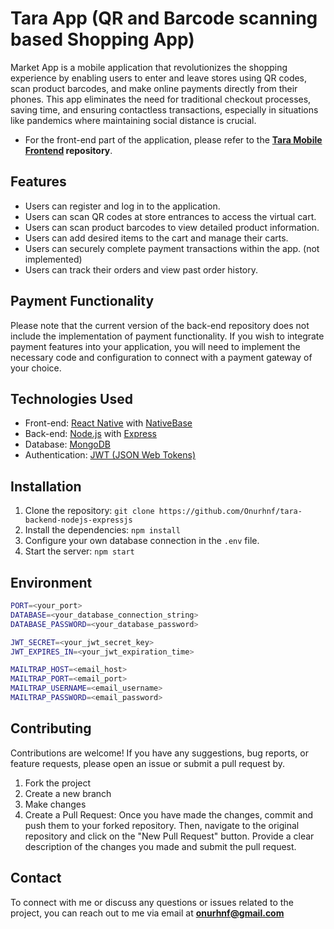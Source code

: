 # Tara App (QR and Barcode scanning based Shopping App)

Market App is a mobile application that revolutionizes the shopping experience by enabling users to enter and leave stores using QR codes, scan product barcodes, and make online payments directly from their phones. This app eliminates the need for traditional checkout processes, saving time, and ensuring contactless transactions, especially in situations like pandemics where maintaining social distance is crucial.

- For the front-end part of the application, please refer to the **[Tara Mobile Frontend](https://github.com/Onurhnf/tara-mobile-frontend-reactnative-nativebase) repository**.

## Features

- Users can register and log in to the application.
- Users can scan QR codes at store entrances to access the virtual cart.
- Users can scan product barcodes to view detailed product information.
- Users can add desired items to the cart and manage their carts.
- Users can securely complete payment transactions within the app. (not implemented)
- Users can track their orders and view past order history.

## Payment Functionality

Please note that the current version of the back-end repository does not include the implementation of payment functionality. If you wish to integrate payment features into your application, you will need to implement the necessary code and configuration to connect with a payment gateway of your choice.

## Technologies Used

- Front-end: [React Native](https://reactnative.dev/) with [NativeBase](https://nativebase.io/)
- Back-end: [Node.js](https://nodejs.org/) with [Express](https://expressjs.com/)
- Database: [MongoDB](https://www.mongodb.com/)
- Authentication: [JWT (JSON Web Tokens)](https://jwt.io/)

## Installation

1. Clone the repository: `git clone https://github.com/Onurhnf/tara-backend-nodejs-expressjs`
2. Install the dependencies: `npm install`
3. Configure your own database connection in the `.env` file.
4. Start the server: `npm start`

## Environment

```bash
PORT=<your_port>
DATABASE=<your_database_connection_string>
DATABASE_PASSWORD=<your_database_password>

JWT_SECRET=<your_jwt_secret_key>
JWT_EXPIRES_IN=<your_jwt_expiration_time>

MAILTRAP_HOST=<email_host>
MAILTRAP_PORT=<email_port>
MAILTRAP_USERNAME=<email_username>
MAILTRAP_PASSWORD=<email_password>
```

## Contributing

Contributions are welcome! If you have any suggestions, bug reports, or feature requests, please open an issue or submit a pull request by.

1. Fork the project
2. Create a new branch
3. Make changes
4. Create a Pull Request: Once you have made the changes, commit and push them to your forked repository. Then, navigate to the original repository and click on the "New Pull Request" button. Provide a clear description of the changes you made and submit the pull request.

## Contact

To connect with me or discuss any questions or issues related to the project, you can reach out to me via email at **onurhnf@gmail.com**
